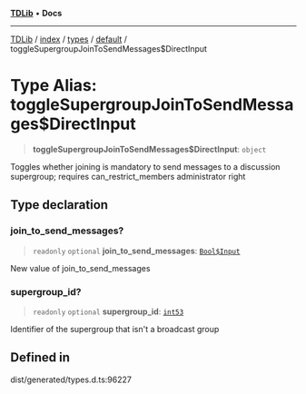 [**TDLib**](../../../../../../README.md) • **Docs**

***

[TDLib](../../../../../../modules.md) / [index](../../../../../README.md) / [types](../../../README.md) / [default](../README.md) / toggleSupergroupJoinToSendMessages$DirectInput

# Type Alias: toggleSupergroupJoinToSendMessages$DirectInput

> **toggleSupergroupJoinToSendMessages$DirectInput**: `object`

Toggles whether joining is mandatory to send messages to a discussion supergroup; requires can_restrict_members administrator right

## Type declaration

### join\_to\_send\_messages?

> `readonly` `optional` **join\_to\_send\_messages**: [`Bool$Input`](Bool$Input.md)

New value of join_to_send_messages

### supergroup\_id?

> `readonly` `optional` **supergroup\_id**: [`int53`](int53-1.md)

Identifier of the supergroup that isn't a broadcast group

## Defined in

dist/generated/types.d.ts:96227

